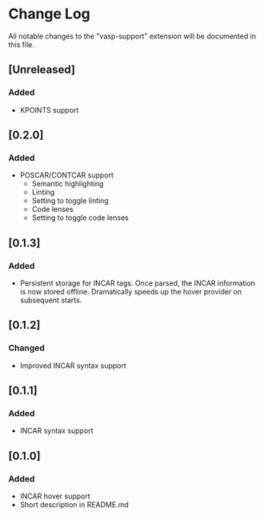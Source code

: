 # Change Log

All notable changes to the "vasp-support" extension will be documented in this file.

## [Unreleased]

### Added

* KPOINTS support

## [0.2.0]

### Added

* POSCAR/CONTCAR support
    * Semantic highlighting
    * Linting
    * Setting to toggle linting
    * Code lenses
    * Setting to toggle code lenses

## [0.1.3]

### Added

* Persistent storage for INCAR tags. Once parsed, the INCAR information is now stored offline. Dramatically speeds up the hover provider on subsequent starts.

## [0.1.2]

### Changed

* Improved INCAR syntax support

## [0.1.1]

### Added

* INCAR syntax support

## [0.1.0]

### Added

* INCAR hover support
* Short description in README.md
